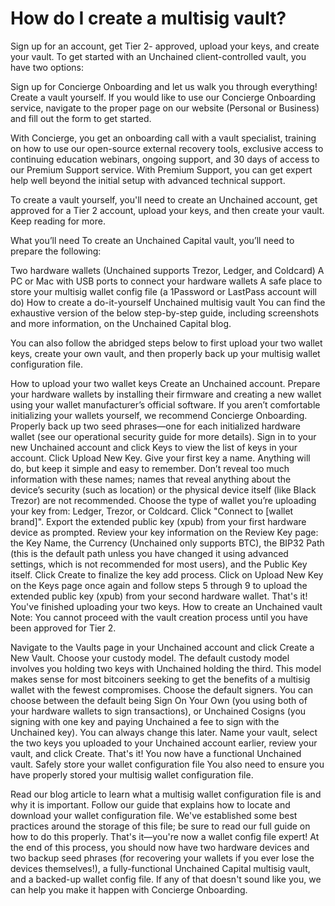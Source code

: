 # How do I create a multisig vault?
Sign up for an account, get Tier 2- approved, upload your keys, and create your vault.
To get started with an Unchained client-controlled vault, you have two options:

Sign up for Concierge Onboarding and let us walk you through everything!
Create a vault yourself.
If you would like to use our Concierge Onboarding service, navigate to the proper page on our website (Personal or Business) and fill out the form to get started.

With Concierge, you get an onboarding call with a vault specialist, training on how to use our open-source external recovery tools, exclusive access to continuing education webinars, ongoing support, and 30 days of access to our Premium Support service. With Premium Support, you can get expert help well beyond the initial setup with advanced technical support.

To create a vault yourself, you'll need to create an Unchained account, get approved for a Tier 2 account, upload your keys, and then create your vault. Keep reading for more.


What you’ll need
To create an Unchained Capital vault, you’ll need to prepare the following:

Two hardware wallets (Unchained supports Trezor, Ledger, and Coldcard)
A PC or Mac with USB ports to connect your hardware wallets
A safe place to store your multisig wallet config file (a 1Password or LastPass account will do)
How to create a do-it-yourself Unchained multisig vault
You can find the exhaustive version of the below step-by-step guide, including screenshots and more information, on the Unchained Capital blog.

You can also follow the abridged steps below to first upload your two wallet keys, create your own vault, and then properly back up your multisig wallet configuration file.

How to upload your two wallet keys
Create an Unchained account.
Prepare your hardware wallets by installing their firmware and creating a new wallet using your wallet manufacturer’s official software. If you aren’t comfortable initializing your wallets yourself, we recommend Concierge Onboarding.
Properly back up two seed phrases—one for each initialized hardware wallet (see our operational security guide for more details).
Sign in to your new Unchained account and click Keys to view the list of keys in your account.
Click Upload New Key.
Give your first key a name. Anything will do, but keep it simple and easy to remember. Don’t reveal too much information with these names; names that reveal anything about the device’s security (such as location) or the physical device itself (like Black Trezor) are not recommended.
Choose the type of wallet you’re uploading your key from: Ledger, Trezor, or Coldcard. 
Click "Connect to [wallet brand]". Export the extended public key (xpub) from your first hardware device as prompted.
Review your key information on the Review Key page: the Key Name, the Currency (Unchained only supports BTC), the BIP32 Path (this is the default path unless you have changed it using advanced settings, which is not recommended for most users), and the Public Key itself.
Click Create to finalize the key add process.
Click on Upload New Key on the Keys page once again and follow steps 5 through 9 to upload the extended public key (xpub) from your second hardware wallet.
That's it! You've finished uploading your two keys.
How to create an Unchained vault
Note: You cannot proceed with the vault creation process until you have been approved for Tier 2.

Navigate to the Vaults page in your Unchained account and click Create a New Vault.
Choose your custody model. The default custody model involves you holding two keys with Unchained holding the third. This model makes sense for most bitcoiners seeking to get the benefits of a multisig wallet with the fewest compromises.
Choose the default signers. You can choose between the default being Sign On Your Own (you using both of your hardware wallets to sign transactions), or Unchained Cosigns (you signing with one key and paying Unchained a fee to sign with the Unchained key). You can always change this later.
Name your vault, select the two keys you uploaded to your Unchained account earlier, review your vault, and click Create.
That's it! You now have a functional Unchained vault.
Safely store your wallet configuration file
You also need to ensure you have properly stored your multisig wallet configuration file. 

Read our blog article to learn what a multisig wallet configuration file is and why it is important.
Follow our guide that explains how to locate and download your wallet configuration file.
We've established some best practices around the storage of this file; be sure to read our full guide on how to do this properly. 
That's it—you're now a wallet config file expert!
At the end of this process, you should now have two hardware devices and two backup seed phrases (for recovering your wallets if you ever lose the devices themselves!), a fully-functional Unchained Capital multisig vault, and a backed-up wallet config file. If any of that doesn't sound like you, we can help you make it happen with Concierge Onboarding.
